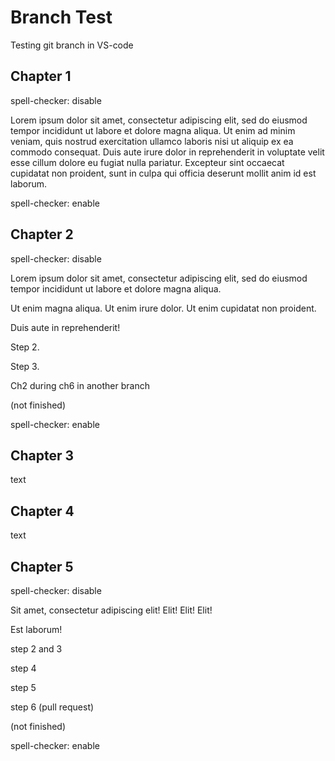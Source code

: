 # Branch Test

Testing git branch in VS-code

## Chapter 1

spell-checker: disable

Lorem ipsum dolor sit amet, consectetur adipiscing elit, sed do eiusmod tempor incididunt ut labore et dolore magna aliqua. Ut enim ad minim veniam, quis nostrud exercitation ullamco laboris nisi ut aliquip ex ea commodo consequat. Duis aute irure dolor in reprehenderit in voluptate velit esse cillum dolore eu fugiat nulla pariatur. Excepteur sint occaecat cupidatat non proident, sunt in culpa qui officia deserunt mollit anim id est laborum.

spell-checker: enable

## Chapter 2

spell-checker: disable

Lorem ipsum dolor sit amet, consectetur adipiscing elit, sed do eiusmod tempor incididunt ut labore et dolore magna aliqua.

Ut enim magna aliqua. Ut enim irure dolor. Ut enim cupidatat non proident.

Duis aute in reprehenderit!

Step 2.

Step 3.

Ch2 during ch6 in another branch

(not finished)

spell-checker: enable

## Chapter 3

text

## Chapter 4

text

## Chapter 5

spell-checker: disable

Sit amet, consectetur adipiscing elit! Elit! Elit! Elit!

Est laborum!

step 2 and 3

step 4

step 5

step 6 (pull request)

(not finished)

spell-checker: enable
